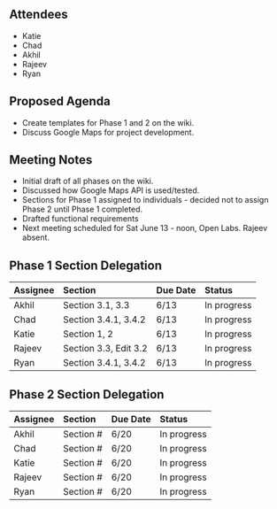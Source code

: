 ## Attendees ##
  * Katie
  * Chad
  * Akhil
  * Rajeev
  * Ryan

## Proposed Agenda ##

  * Create templates for Phase 1 and 2 on the wiki.
  * Discuss Google Maps for project development.

## Meeting Notes ##

  * Initial draft of all phases on the wiki.
  * Discussed how Google Maps API is used/tested.
  * Sections for Phase 1 assigned to individuals - decided not to assign Phase 2 until Phase 1 completed.
  * Drafted functional requirements
  * Next meeting scheduled for Sat June 13 - noon, Open Labs. Rajeev absent.

## Phase 1 Section Delegation ##
| **Assignee** | **Section** | **Due Date** | **Status** |
|:-------------|:------------|:-------------|:-----------|
| Akhil        | Section 3.1, 3.3 | 6/13         | In progress |
| Chad         | Section 3.4.1, 3.4.2 | 6/13         | In progress |
| Katie        | Section 1, 2 | 6/13         | In progress |
| Rajeev       | Section 3.3, Edit 3.2 | 6/13         | In progress |
| Ryan         | Section 3.4.1, 3.4.2 | 6/13         | In progress |

## Phase 2 Section Delegation ##
| **Assignee** | **Section** | **Due Date** | **Status** |
|:-------------|:------------|:-------------|:-----------|
| Akhil        | Section #   | 6/20         | In progress |
| Chad         | Section #   | 6/20         | In progress |
| Katie        | Section #   | 6/20         | In progress |
| Rajeev       | Section #   | 6/20         | In progress |
| Ryan         | Section #   | 6/20         | In progress |